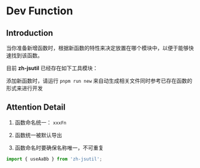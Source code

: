 # Dev Function

## Introduction

当你准备新增函数时，根据新函数的特性来决定放置在哪个模块中，以便于能够快速找到该函数。

目前 **zh-jsutil** 已经存在如下工具模块：

<script lang="ts" setup>
	import DevFunctionModulesShow from '../.vitepress/components/DevFunctionModulesShow.vue'
</script>

<DevFunctionModulesShow />

添加新函数时，请运行 `pnpm run new` 来自动生成相关文件同时参考已存在函数的形式来进行开发

## Attention Detail

1. 函数命名统一： `xxxFn`

2. 函数统一被默认导出

3. 函数命名时要确保名称唯一，不可重复

```ts
import { useAaBb } from 'zh-jsutil';

```
